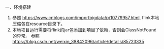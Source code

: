 一、环境搭建
  1. 参照 https://www.cnblogs.com/importbigdata/p/10779957.html, flink本地压缩包在resource目录下。
  2. 本地项目运行需要将flink的jar包添加到项目了依赖，否则会ClassNotFound的异常。 参照 https://blog.csdn.net/weixin_38842096/article/details/85723335
